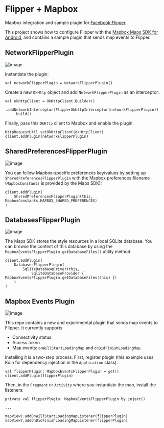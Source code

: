# Flipper + Mapbox

Mapbox integration and sample plugin for [Facebook Flipper](https://fbflipper.com).

This project shows how to configure Flipper with the
[Mapbox Maps SDK for Android](https://docs.mapbox.com/android/maps/overview),
and contains a sample plugin that sends map events to Flipper.

## NetworkFlipperPlugin

![image](https://user-images.githubusercontent.com/6964/75084549-bf7fe100-54ee-11ea-9941-45dbc46c410c.png)

Instantiate the plugin:

```
val networkFlipperPlugin = NetworkFlipperPlugin()
```

Create a new `OkHttp` object and add `NetworkFlipperPlugin` as an interceptor:

```
val okHttpClient = OkHttpClient.Builder()
    .addNetworkInterceptor(FlipperOkhttpInterceptor(networkFlipperPlugin))
    .build()
```

Finally, pass this `OkHttp` client to Mapbox and enable the plugin:

```
HttpRequestUtil.setOkHttpClient(okHttpClient)
client.addPlugin(networkFlipperPlugin)
```

## SharedPreferencesFlipperPlugin

![image](https://user-images.githubusercontent.com/6964/75084511-7c257280-54ee-11ea-8459-f2f31f6b13f8.png)

You can follow Mapbox-specific preferences key/values by setting up `SharedPreferencesFlipperPlugin` with the Mapbox preferences filename (`MapboxConstants` is provided by the Maps SDK):

```
client.addPlugin(
    SharedPreferencesFlipperPlugin(this, MapboxConstants.MAPBOX_SHARED_PREFERENCES)
)
```

## DatabasesFlipperPlugin

![image](https://user-images.githubusercontent.com/6964/75084491-644dee80-54ee-11ea-8997-869732f601ad.png)

The Maps SDK stores the style resources in a local SQLite database. You can browse the content
of this database by using the `MapboxEventsFlipperPlugin.getDatabaseFiles()` utility method:

```
client.addPlugin(
    DatabasesFlipperPlugin(
        SqliteDatabaseDriver(this,
            SqliteDatabaseProvider { MapboxEventsFlipperPlugin.getDatabaseFiles(this) })
    )
)
```

## Mapbox Events Plugin

![image](https://user-images.githubusercontent.com/6964/75084533-9eb78b80-54ee-11ea-87ce-d855e0810fb8.png)

This repo contains a new and experimental plugin that sends map events to Flipper. It
currently supports:
- Connectivity status
- Access token
- Map events: `onWillStartLoadingMap` and `onDidFinishLoadingMap`.

Installing it is a two-step process. First, register plugin (this example uses Koin for
dependency injection in the `Application` class):

```
val flipperPlugin: MapboxEventsFlipperPlugin = get()
client.addPlugin(flipperPlugin)
```

Then, in the `Fragment` or `Activity` where you instantiate the map, install the listeners:

```
private val flipperPlugin: MapboxEventsFlipperPlugin by inject()

...

mapView?.addOnWillStartLoadingMapListener(flipperPlugin)
mapView?.addOnDidFinishLoadingMapListener(flipperPlugin)
```
